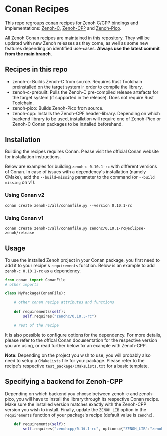 # Conan Recipes

This repo regroups [conan](https://conan.io/) recipes for Zenoh C/CPP bindings and implementations: [Zenoh-C](https://github.com/eclipse-zenoh/zenoh-c), [Zenoh-CPP](https://github.com/eclipse-zenoh/zenoh-cpp) and [Zenoh-Pico](https://github.com/eclipse-zenoh/zenoh-pico).

All Zenoh Conan recipes are maintained in this repository. They will be updated with new Zenoh releases as they come, as well as some new features depending on identified use-cases. **Always use the latest commit from the main branch**.

## Recipes in this repo

- zenoh-c: Builds Zenoh-C from source. Requires Rust Toolchain preinstalled on the target system in order to compile the library.
- zenoh-c-prebuilt: Pulls the Zenoh-C pre-compiled release artefacts for the target system (if supported in the release). Does not require Rust Toolchain.
- zenoh-pico: Builds Zenoh-Pico from source.
- zenoh-cpp: Installs the Zenoh-CPP header-library. Depending on which backend library to be used, installation will require one of Zenoh-Pico or Zenoh-C Conan packages to be installed beforehand.

## Installation

Building the recipes requires Conan. Please visit the official Conan website for installation instructions.

Below are examples for building `zenoh-c 0.10.1-rc` with different versions of Conan. In case of issues with a dependency's installation (namely CMake), add the `--build=missing` parameter to the command (or `--build missing` on v1).

### Using Conan v2

```shell
conan create zenoh-c/all/conanfile.py --version 0.10.1-rc
```

### Using Conan v1

```shell
conan create zenoh-c/all/conanfile.py zenohc/0.10.1-rc@eclipse-zenoh/release
```

## Usage

To use the installed Zenoh project in your Conan package, you first need to add it to your recipe's `requirements` function. Below is an example to add `zenoh-c 0.10.1-rc` as a dependency.

```python
from conan import ConanFile
# other imports

class MyPackage(ConanFile):
    
    # other conan recipe attributes and functions
    
    def requirements(self):
        self.requires("zenohc/0.10.1-rc")

    # rest of the recipe
```

It is also possible to configure options for the dependency. For more details, please refer to the offical Conan documentation for the respective version you are using, or read further below for an example with Zenoh-CPP.

**Note:** Depending on the project you wish to use, you will probably also need to setup a `CMakeLists` file for your package. Please refer to the recipe's respective `test_package/CMakeLists.txt` for a basic template.

## Specifying a backend for Zenoh-CPP

Depending on which backend you choose between zenoh-c and zenoh-pico, you will have to install the library through its respective Conan recipe. Make sure the installed version matches exactly with the Zenoh-CPP version you wish to install. Finally, update the `ZENOH_LIB` option in the `requirements` function of your package's recipe (default value is `zenohc`).

```python
    def requirements(self):
        self.requires("zenohcpp/0.10.1-rc", options={"ZENOH_LIB":"zenohpico"})
```
